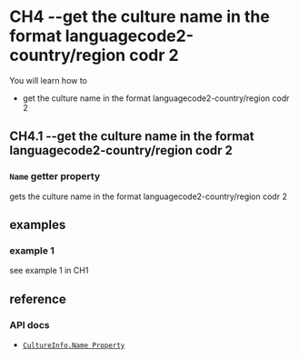 # CH4 --get the culture name in the format languagecode2-country/region codr 2
You will learn how to

+ get the culture name in the format languagecode2-country/region codr 2

## CH4.1 --get the culture name in the format languagecode2-country/region codr 2
### `Name` getter property
gets the culture name in the format languagecode2-country/region codr 2

## examples
### example 1
see example 1 in CH1

## reference
### API docs
+ [`CultureInfo.Name Property`](https://learn.microsoft.com/en-us/dotnet/api/system.globalization.cultureinfo.name?view=net-8.0)